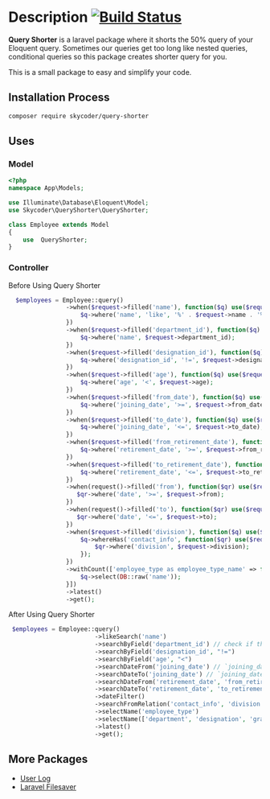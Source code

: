 
# Description [![Build Status](https://secure.travis-ci.org/jeresig/jquery.hotkeys.png)](http://travis-ci.org/jeresig/jquery.hotkeys)

**Query Shorter** is a laravel package where it shorts the 50% query of your Eloquent query.
Sometimes our queries get too long like nested queries, conditional queries so this package creates shorter query for you.

This is a small package to easy and simplify your code.

## Installation Process

```bash
composer require skycoder/query-shorter
```


## Uses

### Model

```php
<?php
namespace App\Models;

use Illuminate\Database\Eloquent\Model;
use Skycoder\QueryShorter\QueryShorter;

class Employee extends Model
{
    use  QueryShorter;
}
```

### Controller 
Before Using Query Shorter
```php
  $employees = Employee::query()
                ->when($request->filled('name'), function($q) use($request) {
                    $q->where('name', 'like', '%' . $request->name . '%');
                })
                ->when($request->filled('department_id'), function($q) use($request) {
                    $q->where('name', $request->department_id);
                })
                ->when($request->filled('designation_id'), function($q) use($request) {
                    $q->where('designation_id', '!=', $request->designation_id);
                })
                ->when($request->filled('age'), function($q) use($request) {
                    $q->where('age', '<', $request->age);
                })
                ->when($request->filled('from_date'), function($q) use($request) {
                    $q->where('joining_date', '>=', $request->from_date);
                })
                ->when($request->filled('to_date'), function($q) use($request) {
                    $q->where('joining_date', '<=', $request->to_date);
                })
                ->when($request->filled('from_retirement_date'), function($q) use($request) {
                    $q->where('retirement_date', '>=', $request->from_retirement_date);
                })
                ->when($request->filled('to_retirement_date'), function($q) use($request) {
                    $q->where('retirement_date', '<=', $request->to_retirement_date);
                })
                ->when(request()->filled('from'), function($qr) use($request) {
                   $qr->where('date', '>=', $request->from);
                })
                ->when(request()->filled('to'), function($qr) use($request) {
                   $qr->where('date', '<=', $request->to);
                })
                ->when($request->filled('division'), function($q) use($request) {
                    $q->whereHas('contact_info', function($qr) use($request) {
                        $qr->where('division', $request->division);
                    });
                })
                ->withCount(['employee_type as employee_type_name' => function($q) { 
                    $q->select(DB::raw('name')); 
                }])
                ->latest()
                ->get();
```

After Using Query Shorter
```php
 $employees = Employee::query()
                        ->likeSearch('name')
                        ->searchByField('department_id') // check if the request has `department_id` value then we query
                        ->searchByField('designation_id', "!=")
                        ->searchByField('age', "<")
                        ->searchDateFrom('joining_date') // `joining_date` is database field and `from_date` from request
                        ->searchDateTo('joining_date') // `joining_date` is database field and `to_date` from request
                        ->searchDateFrom('retirement_date', 'from_retirement_date') // `retirement_date` is database field and `from_retirement_date` from request
                        ->searchDateTo('retirement_date', 'to_retirement_date') // `retirement_date` is database field and `to_retirement_date` from request
                        ->dateFilter()
                        ->searchFromRelation('contact_info', 'division')
                        ->selectName('employee_type')
                        ->selectName(['department', 'designation', 'grade'])
                        ->latest()
                        ->get();
```


## More Packages

- <a href="https://github.com/skycoder026/user-log" target="_blank">User Log</a>
- <a href="https://github.com/skycoder026/laravel-filesaver" target="_blank">Laravel Filesaver</a>


